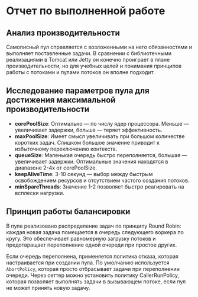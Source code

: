 # Отчет по выполненной работе

## Анализ производительности

Самописный пул справляется с возложенными на него обязанностями и выполняет поставленные задачи. В сравнении с библиотечными реализациями
в Tomcat или Jetty он конечно проиграет в плане производительности, но для учебных целей и понимания принципов работы с потоками и пулами потоков он вполне подходит.

## Исследование параметров пула для достижения максимальной производительности

- **corePoolSize**: Оптимально — по числу ядер процессора. Меньше — увеличивает задержки, больше — теряет эффективность.
- **maxPoolSize**: Имеет смысл увеличивать при большом количестве коротких задач. Слишком большое значение приводит к избыточному переключению контекста.
- **queueSize**: Маленькая очередь быстро переполняется, большая — увеличивает задержки. Оптимальные значения находятся в диапазоне 2-4x от corePoolSize.
- **keepAliveTime**: 3-10 секунд — выбор между быстрым освобождением ресурсов и отсутствием частого создания потоков.
- **minSpareThreads**: Значение 1-2 позволяет быстро реагировать на всплески нагрузки.

## Принцип работы балансировки

В пуле реализовано распределение задач по принципу Round Robin: каждая новая задача помещается в очередь следующего воркера по кругу. Это обеспечивает равномерную загрузку потоков и предотвращает переполнение одной очереди при простое других.

Если очередь переполнена, применяется политика отказа, которая настраивается при создании пула. По умолчанию используется `AbortPolicy`, которая просто отбрасывает задачи при переполнении очереди.
Через сеттер можно установить политику CallerRunPolicy, которая позволяет выполнять задачи в вызывающем потоке, если пул не может принять новую задачу.